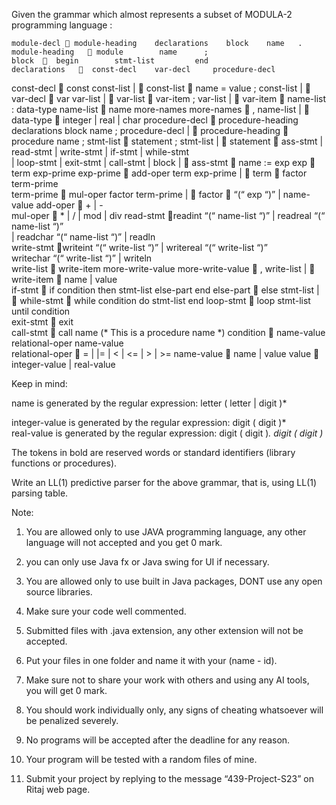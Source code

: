 Given the grammar which almost represents a subset of MODULA-2 programming language  :

	module-decl  module-heading    declarations    block    name   . 
 	module-heading    module        name      ; 
	block    begin        stmt-list         end
	declarations     const-decl    var-decl     procedure-decl  
const-decl   const    const-list     |       
const-list       name      =    value      ;      const-list       |          
	var-decl   var    var-list     |      
var-list     var-item     ;      var-list      |     
	var-item     name-list       :       data-type
name-list     name     more-names 
           	more-names       ,     name-list       |        
	data-type     integer    |    real   |     char 
procedure-decl     procedure-heading     declarations      block     name  ;     procedure-decl    |     
	procedure-heading    procedure        name      ; 
stmt-list      statement     ;     stmt-list         |         
	statement   ass-stmt    |    read-stmt    |   write-stmt    |    if-stmt |  while-stmt      
                                   |   loop-stmt  |   exit-stmt   |   call-stmt    |    block    |    
ass-stmt  name     :=      exp
exp  term      exp-prime
	exp-prime  add-oper     term     exp-prime       |       	
	term  factor        term-prime  
term-prime    mul-oper       factor       term-prime        |       
	factor   “(“     exp    “)”     |     name-value
	add-oper   +    |     -  
	mul-oper  *     |     /       |      mod     |    div
	read-stmt readint   “(“    name-list “)”     |  readreal   “(“    name-list  “)”     
                              |     readchar    “(“    name-list    “)”    |    readln  
  	write-stmt writeint  “(“  write-list “)”   |  writereal   “(“  write-list    “)”     
                                  writechar  “(“    write-list “)”     |    writeln  
write-list     write-item     more-write-value 
           	more-write-value       ,     write-list       |        
write-item     name   |    value   
if-stmt  if  condition   then   stmt-list   else-part    end
	else-part    else     stmt-list     |    
	while-stmt  while      condition       do      stmt-list   end
	loop-stmt     loop      stmt-list       until        condition   
	exit-stmt     exit      
call-stmt     call name          (*  This is a procedure name   *)
	condition    name-value       relational-oper        name-value   
relational-oper   =      |     |=    |    <     |       <=     |     >     |     >=
          	name-value   name    |      value 
value  integer-value   |   real-value






Keep in mind:

name is generated by the regular expression:    		 letter ( letter | digit )*  

integer-value  is generated by the regular expression: 	 digit ( digit )*   
real-value  is generated by the regular expression: 	 digit ( digit )*. digit ( digit )*

The tokens in bold are reserved words or standard identifiers (library functions or procedures).

Write  an LL(1) predictive parser for the above grammar, that is, using LL(1) parsing table. 

Note:  

1. You are allowed only to use JAVA programming language, any other language will not accepted and you get 0 mark.

2.  you can only use Java fx or Java swing  for UI if necessary.

3. You are allowed only to use built in Java packages, DONT use any open source libraries.

4. Make sure your code well commented.

5. Submitted files with .java extension, any other extension will not be accepted.

6. Put your files in one folder and name it with your (name - id).

7. Make sure not to share your work with others and using any AI tools, you will get 0 mark.

8. You should work individually only, any signs of cheating whatsoever will be penalized severely.

9. No programs will be accepted after the deadline for any reason. 

10. Your program will be tested with a random files of mine.

11. Submit your project by replying to the message “439-Project-S23” on Ritaj web page.

